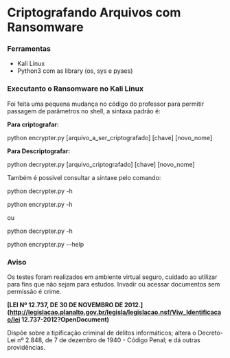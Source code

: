# Criptografando Arquivos com Ransomware

### Ferramentas

- Kali Linux
- Python3 com as library (os, sys e pyaes)

### Executanto o Ransomware no Kali Linux

Foi feita uma pequena mudança no código do professor para permitir passagem de parâmetros no shell, a sintaxa padrão é:

**Para criptografar:** 

python encrypter.py [arquivo_a_ser_criptografado] [chave] [novo_nome]

**Para Descriptografar:**

python decrypter.py [arquivo_criptografado] [chave] [novo_nome]

Também é possivel consultar a sintaxe pelo comando:

python decrypter.py -h 

python encrypter.py -h 

ou

python decrypter.py -h

python encrypter.py --help 

### Aviso

Os testes foram realizados em ambiente virtual seguro, cuidado ao utilizar para fins que não sejam para estudos. Invadir ou acessar documentos sem permissão é crime.

**[LEI Nº 12.737, DE 30 DE NOVEMBRO DE 2012.](http://legislacao.planalto.gov.br/legisla/legislacao.nsf/Viw_Identificacao/lei 12.737-2012?OpenDocument)**

Dispõe sobre a tipificação criminal de delitos informáticos; altera o Decreto-Lei nº 2.848, de 7 de dezembro de 1940 - Código Penal; e dá outras providências.

